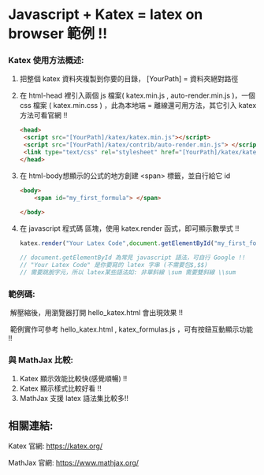 # Javascript + Katex = latex on browser 範例 !!

### Katex 使用方法概述:

1. 把整個 katex 資料夾複製到你要的目錄， [YourPath] = 資料夾絕對路徑    

2. 在 html-head 裡引入兩個 js 檔案( katex.min.js , auto-render.min.js )，一個 css 檔案 ( katex.min.css ) ，此為本地端 = 離線還可用方法，其它引入 katex 方法可看官網 !!

   ```html
   <head>
   	<script src="[YourPath]/katex/katex.min.js"></script>
   	<script src="[YourPath]/katex/contrib/auto-render.min.js"> </script>
   	<link type="text/css" rel="stylesheet" href="[YourPath]/katex/katex.min.css"></script>
   </head>
   ```


3. 在 html-body想顯示的公式的地方創建 \<span\> 標籤，並自行給它 id 

   ```html
   <body>
       <span id="my_first_formula"> </span>
       
   </body>
   ```

4. 在 javascript 程式碼 區塊，使用 katex.render 函式，即可顯示數學式 !!

   ```javascript
   katex.render("Your Latex Code",document.getElementById("my_first_formula"))
   
   // document.getElementById 為常見 javascript 語法，可自行 Google !!
   // "Your Latex Code" 是你要寫的 latex 字串 (不需要包$,$$) 
   // 需要跳脫字元，所以 latex某些語法如: 非單斜線 \sum 需要雙斜線 \\sum 
   ```

### 範例碼: 

​	解壓縮後，用瀏覽器打開 hello_katex.html 會出現效果 !! 

​	範例實作可參考 hello_katex.html , katex_formulas.js ，可有按鈕互動顯示功能 !!

### 與 MathJax 比較:  

1.  Katex 顯示效能比較快(感覺順暢) !!
2.  Katex 顯示樣式比較好看 !!
3.  MathJax 支援 latex 語法集比較多!!

## 相關連結: 

Katex 官網: https://katex.org/

MathJax 官網: <https://www.mathjax.org/>